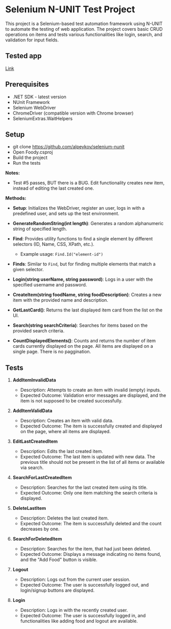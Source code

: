 # Selenium N-UNIT Test Project

This project is a Selenium-based test automation framework using N-UNIT to automate the testing of web application. The project covers basic CRUD operations on items and tests various functionalities like login, search, and validation for input fields.

## Tested app
[Link](http://softuni-qa-loadbalancer-2137572849.eu-north-1.elb.amazonaws.com:85/)

## Prerequisites
- .NET SDK - latest version
- NUnit Framework
- Selenium WebDriver
- ChromeDriver (compatible version with Chrome browser)
- SeleniumExtras.WaitHelpers

## Setup
- git clone https://github.com/alpeykov/selenium-nunit
- Open Foody.csproj
- Build the project
- Run the tests

**Notes:**
- Test #5 passes, BUT there is a BUG.
Edit functionality creates new item, instead of editing the last created one.

**Methods:**
- **Setup**: Initializes the WebDriver, register an user, logs in with a predefined user, and sets up the test environment.
  
- **GenerateRandomString(int length)**: Generates a random alphanumeric string of specified length.

- **Find**: Provides utility functions to find a single element by different selectors (ID, Name, CSS, XPath, etc.). 
  - Example usage: `Find.Id("element-id")`

- **Finds**: Similar to `Find`, but for finding multiple elements that match a given selector.

- **Login(string userName, string password)**: Logs in a user with the specified username and password.

- **CreateItem(string foodName, string foodDescription)**: Creates a new item with the provided name and description.

- **GetLastCard()**: Returns the last displayed item card from the list on the UI.

- **Search(string searchCriteria)**: Searches for items based on the provided search criteria.

- **CountDisplayedElements()**: Counts and returns the number of item cards currently displayed on the page. All items are displayed on a single page. There is no paggination.

## Tests

1. **AddItemInvalidData**
   - Description: Attempts to create an item with invalid (empty) inputs.
   - Expected Outcome: Validation error messages are displayed, and the item is not supposed to be created successfully.

2. **AddItemValidData**
   - Description: Creates an item with valid data.
   - Expected Outcome: The item is successfully created and displayed on the page, where all items are displayed.

3. **EditLastCreatedItem**
   - Description: Edits the last created item.
   - Expected Outcome: The last item is updated with new data. The previous title should not be present in the list of all items or available via search.

4. **SearchForLastCreatedItem**
   - Description: Searches for the last created item using its title.
   - Expected Outcome: Only one item matching the search criteria is displayed.

5. **DeleteLastItem**
   - Description: Deletes the last created item.
   - Expected Outcome: The item is successfully deleted and the count decreases by one.

6. **SearchForDeletedItem**
   - Description: Searches for the item, that had just been deleted.
   - Expected Outcome: Displays a message indicating no items found, and the "Add Food" button is visible.

7. **Logout**
   - Description: Logs out from the current user session.
   - Expected Outcome: The user is successfully logged out, and login/signup buttons are displayed.
  
8. **Login**
   - Description: Logs in with the recently created user.
   - Expected Outcome: The user is successfully logged in, and functionalities like adding food and logout are available.
